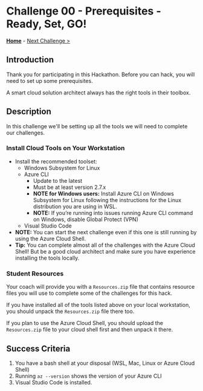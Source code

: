 # Challenge 00 - Prerequisites - Ready, Set, GO!

**[Home](../README.md)** - [Next Challenge >](./Challenge-01-cluster.md)

## Introduction

Thank you for participating in this Hackathon. Before you can hack, you will need to set up some prerequisites.

A smart cloud solution architect always has the right tools in their toolbox.

## Description

In this challenge we'll be setting up all the tools we will need to complete our challenges.

### Install Cloud Tools on Your Workstation

- Install the recommended toolset:
    - Windows Subsystem for Linux
    - Azure CLI 
        - Update to the latest
        - Must be at least version 2.7.x
        - **NOTE for Windows users:** Install Azure CLI on Windows Subsystem for Linux following the instructions for the Linux distribution you are using in WSL.
        - **NOTE:** If you’re running into issues running Azure CLI command on Windows, disable Global Protect (VPN)
    - Visual Studio Code
- **NOTE:** You can start the next challenge even if this one is still running by using the Azure Cloud Shell.
- **Tip:** You can complete almost all of the challenges with the Azure Cloud Shell!  But be a good cloud architect and make sure you have experience installing the tools locally.

### Student Resources

Your coach will provide you with a `Resources.zip` file that contains resource files you will use to complete some of the challenges for this hack.  

If you have installed all of the tools listed above on your local workstation, you should unpack the `Resources.zip` file there too.

If you plan to use the Azure Cloud Shell, you should upload the `Resources.zip` file to your cloud shell first and then unpack it there.

## Success Criteria

1. You have a bash shell at your disposal (WSL, Mac, Linux or Azure Cloud Shell)
1. Running `az --version` shows the version of your Azure CLI
1. Visual Studio Code is installed.